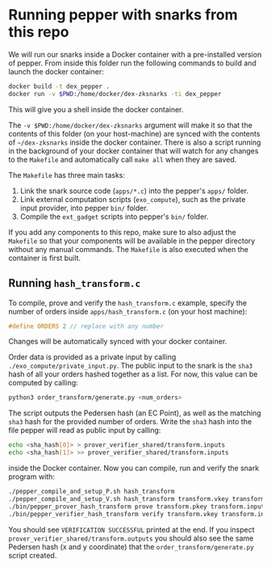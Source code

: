 # Running pepper with snarks from this repo

We will run our snarks inside a Docker container with a pre-installed version of pepper. 
From inside this folder run the following commands to build and launch the docker container:

```sh
docker build -t dex_pepper .
docker run -v $PWD:/home/docker/dex-zksnarks -ti dex_pepper
```

This will give you a shell inside the docker container. 

The `-v $PWD:/home/docker/dex-zksnarks` argument will make it so that the contents of this folder (on your host-machine) are synced with the contents of `~/dex-zksnarks` inside the docker container.
There is also a script running in the background of your docker container that will watch for any changes to the `Makefile` and automatically call `make all` when they are saved.

The `Makefile` has three main tasks:
1. Link the snark source code (`apps/*.c`) into the pepper's `apps/` folder. 
2. Link external computation scripts (`exo_compute`), such as the private input provider, into pepper `bin/` folder.
3. Compile the `ext_gadget` scripts into pepper's `bin/` folder.

If you add any components to this repo, make sure to also adjust the `Makefile` so that your components will be available in the pepper directory without any manual commands. 
The `Makefile` is also executed when the container is first built.


## Running `hash_transform.c`

To compile, prove and verify the `hash_transform.c` example, specify the number of orders inside `apps/hash_transform.c` (on your host machine):

```C
#define ORDERS 2 // replace with any number
```

Changes will be automatically synced with your docker container.

Order data is provided as a private input by calling `./exo_compute/private_input.py`. 
The public input to the snark is the `sha3` hash of all your orders hashed together as a list. 
For now, this value can be computed by calling:

```sh
python3 order_transform/generate.py <num_orders>
```

The script outputs the Pedersen hash (an EC Point), as well as the matching `sha3` hash for the provided number of orders.
Write the `sha3` hash into the file pepper will read as public input by calling:

```sh
echo <sha_hash[0]> > prover_verifier_shared/transform.inputs
echo <sha_hash[1]> >> prover_verifier_shared/transform.inputs
```

inside the Docker container.
Now you can compile, run and verify the snark program with:

```sh
./pepper_compile_and_setup_P.sh hash_transform
./pepper_compile_and_setup_V.sh hash_transform transform.vkey transform.pkey
./bin/pepper_prover_hash_transform prove transform.pkey transform.inputs transform.outputs transform.proof
./bin/pepper_verifier_hash_transform verify transform.vkey transform.inputs transform.outputs transform.proof
```

You should see `VERIFICATION SUCCESSFUL` printed at the end. 
If you inspect `prover_verifier_shared/transform.outputs` you should also see the same Pedersen hash (x and y coordinate) that the `order_transform/generate.py` script created.
